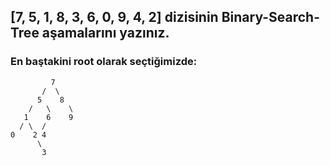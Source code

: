 ## [7, 5, 1, 8, 3, 6, 0, 9, 4, 2] dizisinin Binary-Search-Tree aşamalarını yazınız.

### En baştakini root olarak seçtiğimizde: 

             7
           /  \
          5    8
        /   \    \
       1    6    9
      / \  /    
    0    2 4
          \
           3